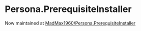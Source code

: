 # Persona.PrerequisiteInstaller
 
Now maintained at [MadMax1960/Persona.PrerequisiteInstaller](https://github.com/MadMax1960/Persona.PrerequisiteInstaller/)
